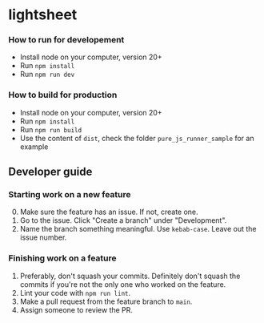 # lightsheet

### How to run for developement
- Install node on your computer, version 20+
- Run ```npm install ```
- Run ```npm run dev ```

### How to build for production
- Install node on your computer, version 20+
- Run ```npm install ```
- Run ```npm run build ```
- Use the content of ``` dist ```, check the folder ```pure_js_runner_sample``` for an example

## Developer guide
### Starting work on a new feature
0. Make sure the feature has an issue. If not, create one.
1. Go to the issue. Click "Create a branch" under "Development".
2. Name the branch something meaningful. Use `kebab-case`. Leave out the issue number.

### Finishing work on a feature
1. Preferably, don't squash your commits. Definitely don't squash the commits if you're not the only one who worked on the feature.
2. Lint your code with `npm run lint`.
3. Make a pull request from the feature branch to `main`.
4. Assign someone to review the PR.
